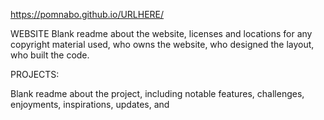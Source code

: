 https://pomnabo.github.io/URLHERE/


WEBSITE
Blank readme about the website, licenses and locations for any copyright material used, who owns the website, who designed the layout, who built the code.


PROJECTS:

Blank readme about the project, including notable features, challenges, enjoyments, inspirations, updates, and 